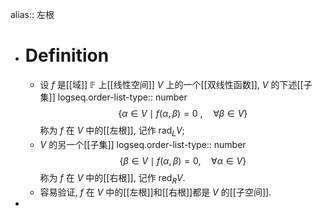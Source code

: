 alias:: 左根

- # Definition
	- 设 $f$ 是[[域]] $\mathbb{F}$ 上[[线性空间]] $V$ 上的一个[[双线性函数]], $V$ 的下述[[子集]]
	  logseq.order-list-type:: number
	  $$
	  \{\alpha\in V\mid f(\alpha,\beta)=0\:,\quad\forall\beta\in V\}
	  $$
	  称为 $f$ 在 $V$ 中的[[左根]], 记作 $\operatorname{rad}_L V$;
	- $V$ 的另一个[[子集]]
	  logseq.order-list-type:: number
	  $$
	  \{\beta\in V\mid f(\alpha,\beta)=0,\quad\forall\alpha\in V\}
	  $$
	  称为 $f$ 在 $V$ 中的[[右根]], 记作 $\operatorname{red}_R V$.
	- 容易验证, $f$ 在 $V$ 中的[[左根]]和[[右根]]都是 $V$ 的[[子空间]].
-
